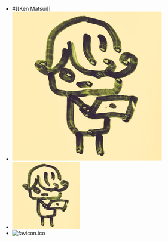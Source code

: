 - #[[Ken Matsui]]
- ![icon.png](../assets/icon.png)
- ![apple-touch-icon.png](../assets/apple-touch-icon.png)
- ![favicon.ico](../assets/favicon.ico)
